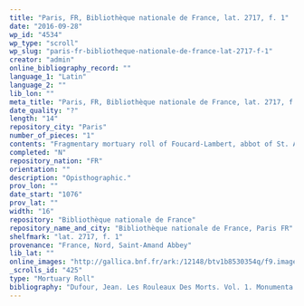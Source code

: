 ```yaml
---
title: "Paris, FR, Bibliothèque nationale de France, lat. 2717, f. 1"
date: "2016-09-28"
wp_id: "4534"
wp_type: "scroll"
wp_slug: "paris-fr-bibliotheque-nationale-de-france-lat-2717-f-1"
creator: "admin"
online_bibliography_record: ""
language_1: "Latin"
language_2: ""
lib_lon: ""
meta_title: "Paris, FR, Bibliothèque nationale de France, lat. 2717, f. 1"
date_quality: "?"
length: "14"
repository_city: "Paris"
number_of_pieces: "1"
contents: "Fragmentary mortuary roll of Foucard-Lambert, abbot of St. Amand (d. 1076)."
completed: "N"
repository_nation: "FR"
orientation: ""
description: "Opisthographic."
prov_lon: ""
date_start: "1076"
prov_lat: ""
width: "16"
repository: "Bibliothèque nationale de France"
repository_name_and_city: "Bibliothèque nationale de France, Paris FR"
shelfmark: "lat. 2717, f. 1"
provenance: "France, Nord, Saint-Amand Abbey"
lib_lat: ""
online_images: "http://gallica.bnf.fr/ark:/12148/btv1b8530354q/f9.image.r=2717.langEN"
_scrolls_id: "425"
type: "Mortuary Roll"
bibliography: "Dufour, Jean. Les Rouleaux Des Morts. Vol. 1. Monumenta Palaeographica Medii Aevi. Series Gallica. Turnhout: Brepols, 2009. no. 79."
---
```



